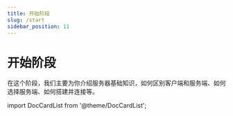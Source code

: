 ```yaml
---
title: 开始阶段
slug: /start
sidebar_position: 11
---
```


# 开始阶段

在这个阶段，我们主要为你介绍服务器基础知识，如何区别客户端和服务端、如何选择服务端、如何搭建并连接等。

import DocCardList from '@theme/DocCardList';

<DocCardList />
